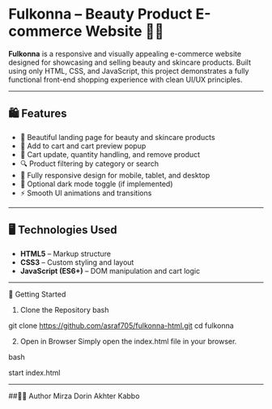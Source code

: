 # Fulkonna – Beauty Product E-commerce Website 💄🌸

**Fulkonna** is a responsive and visually appealing e-commerce website designed for showcasing and selling beauty and skincare products. Built using only HTML, CSS, and JavaScript, this project demonstrates a fully functional front-end shopping experience with clean UI/UX principles.

---

## 🛍️ Features

- 🧴 Beautiful landing page for beauty and skincare products
- 🛒 Add to cart and cart preview popup
- 🧾 Cart update, quantity handling, and remove product
- 🔍 Product filtering by category or search
- 📱 Fully responsive design for mobile, tablet, and desktop
- 🌙 Optional dark mode toggle (if implemented)
- ⚡ Smooth UI animations and transitions

---

## 🖥️ Technologies Used

- **HTML5** – Markup structure
- **CSS3** – Custom styling and layout
- **JavaScript (ES6+)** – DOM manipulation and cart logic

---

🚀 Getting Started
1. Clone the Repository
bash

git clone https://github.com/asraf705/fulkonna-html.git
cd fulkonna

2. Open in Browser
Simply open the index.html file in your browser.

bash

start index.html

---

##👨‍💻 Author
Mirza Dorin Akhter Kabbo

